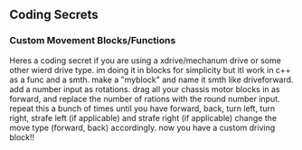 ## Coding Secrets

### Custom Movement Blocks/Functions

Heres a coding secret if you are using a xdrive/mechanum drive or some other wierd drive type. im doing it in blocks for simplicity but itl work in c++ as a func and a smth. 
make a "myblock" and name it smth like driveforward. add a number input as rotations. drag all your chassis motor blocks in as forward, and replace the number of rations with the 
round number input. repeat this a bunch of times until you have forward, back, turn left, turn right, strafe left (if applicable) and strafe right (if applicable) change the 
move type (forward, back) accordingly. now you have a custom driving block!!
